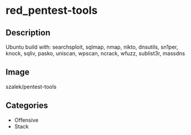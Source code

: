 # red_pentest-tools

## Description
Ubuntu build with: searchsploit, sqlmap, nmap, nikto, dnsutils, sn1per, knock, sqliv, pasko, uniscan, wpscan, ncrack, wfuzz, sublist3r, massdns

## Image
szalek/pentest-tools

## Categories
- Offensive
- Stack

